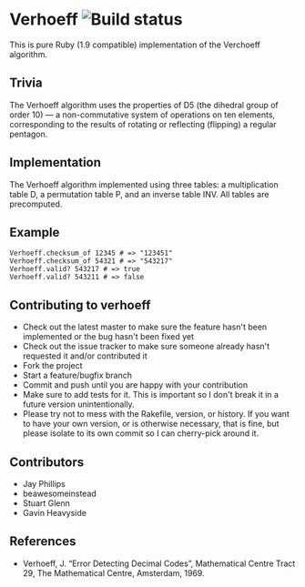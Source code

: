 # Verhoeff ![Build status](http://travis-ci.org/bai/verhoeff.png)

This is pure Ruby (1.9 compatible) implementation of the Verchoeff algorithm.

## Trivia

The Verhoeff algorithm uses the properties of D5 (the dihedral group of order 10) — a non-commutative system of operations on ten elements, corresponding to the results of rotating or reflecting (flipping) a regular pentagon.

## Implementation

The Verhoeff algorithm implemented using three tables: a multiplication table D, a permutation table P, and an inverse table INV. All tables are precomputed.

## Example

    Verhoeff.checksum_of 12345 # => "123451"
    Verhoeff.checksum_of 54321 # => "543217"
    Verhoeff.valid? 543217 # => true
    Verhoeff.valid? 543211 # => false

## Contributing to verhoeff

* Check out the latest master to make sure the feature hasn't been implemented or the bug hasn't been fixed yet
* Check out the issue tracker to make sure someone already hasn't requested it and/or contributed it
* Fork the project
* Start a feature/bugfix branch
* Commit and push until you are happy with your contribution
* Make sure to add tests for it. This is important so I don't break it in a future version unintentionally.
* Please try not to mess with the Rakefile, version, or history. If you want to have your own version, or is otherwise necessary, that is fine, but please isolate to its own commit so I can cherry-pick around it.

## Contributors

* Jay Phillips
* beawesomeinstead
* Stuart Glenn
* Gavin Heavyside

## References

  * Verhoeff, J. “Error Detecting Decimal Codes”, Mathematical Centre Tract 29, The Mathematical Centre, Amsterdam, 1969.
